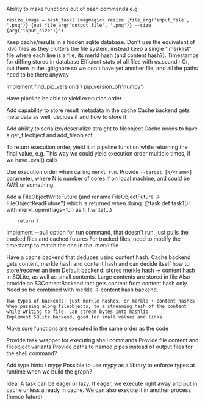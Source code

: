 Ability to make functions out of bash commands e.g:
```
resize_image = bash_task('imagmagick resize {file_arg('input_file', '.png')} {out_file_arg('output_file', '.png')} --size {arg('input_size')}')
```

Keep cache/results in a hidden sqlite database. Don't use the equivalent of .dvc files as they clutters the file system,
instead keep a single ".merklist" file where each line is a file, its merkl hash (and content hash?). Timestamps for
diffing stored in database
    Efficient stats of all files with os.scandir
    Or, put them in the .gitignore so we don't have yet another file, and all the paths need to be there anyway


Implement find_pip_version() / pip_version_of('numpy')

Have pipeline be able to yield execution order

Add capability to store result metadata in the cache
    Cache backend gets meta data as well, decides if and how to store it

Add ability to serialize/deserialize straight to fileobject
    Cache needs to have a get_fileobject and add_fileobject

To return execution order, yield it in pipeline function while returning the final value, e.g. This way we could yield
execution order multiple times, if we have .eval() calls

Use execution order when calling `merkl run`. Provide `--target [N/<name>]` parameter, where N is number of cores if on
local machine, and <name> could be AWS or something.

Add a FileObjectWriteFuture (and rename FileObjectFuture -> FileObjectReadFuture?) which is returned when doing:
    @task
    def task1():
        with merkl_open(flags='b') as f:
            f.write(...)

        return f

Implement --pull option for run command, that doesn't run, just pulls the tracked files and cached futures
    For tracked files, need to modify the timestamp to match the one in the .merkl file

Have a cache backend that dedupes using content hash.
    Cache backend gets content, merkle hash and content hash and can decide itself how to store/recover an item
    Default backend: stores merkle hash -> content hash in SQLite, as well as small contents. Large contents are stored
    in file
    Also provide an S3ContentBackend that gets content from content hash only. Need so be combined with merkle ->
    content hash backend.

    Two types of backends: just merkle hashes, or merkle + content hashes
    When passing along fileobjects, to a streaming hash of the content while writing to file. Can stream bytes into hashlib
    Implement SQLite backend, good for small values and links

Make sure functions are executed in the same order as the code

Provide task wrapper for executing shell commands
    Provide file content and fileobject variants
    Provide paths to named pipes instead of output files for the shell command?

Add type hints / mypy
    Possible to use mypy as a library to enforce types at runtime when we build the graph?

Idea: A task can be eager or lazy. If eager, we execute right away and put in cache unless
already in cache. We can also execute it in another process (hence future)
